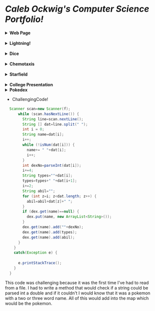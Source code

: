 # _Caleb Ockwig's Computer Science Portfolio!_
<details> 
  <summary><b>Web Page</b></summary> 
  <a href="https://ockwigc.github.io/OckwigWebPage2/">Link!</a>
  
 
  <p> <b>About the Project</b> <br>I thought it was a good way to introduce HTML and CSS into the course. Some problematic areas were lining up the pictures and getting them to show correctly. Other than that I was able to use html to create bodies and headers, and even links to websites (I used the same things here for these links) Anyway, If you wanna see some good pictures of my dog! click it.</p>
  </details>
  <br>

  <details> 
  <summary><b> Lightning!</b></summary>
  <p> <b>About the Project</b> <br> I thought this project was fun. I had some tough time starting out but I figured it out and initally the 'lightning' was supposed to be one color but I thought it looked cooler with it being random and changing color so I kept it. Another feature I added was sthe ability to clear away the screen by making a simple button of if the mouse is clicked between X and Y and then just making the screen either black or white. </p>
  <p>
  </details>
  <br>

  <details><summary> <b>Dice</b> </summary>
 <img src="dicepic.png">
  <a href="https://ockwigc.github.io/dice3/">Link!</a>
  <p> <b>About the Project</b> <br> This project was good at re-introducing the Math class and Math.random(). It was fun to make it random colors too. The most challenging part was making the counter. I initially had it as a void method but that wasn't changing the sum the way I wanted it to so I ended up changing it to an int method which solved my issue.</p>
  </details>
  <br>

  <details> <summary> <b>Chemotaxis </b></summary>
  <a href="https://ockwigc.github.io/chemotaxis4/">Link!</a>
  <p> <b>About the Project</b> <br> The hardest part of this was to make the shapes follow you up until it is a box around you. After that they move in a random pattern which brings them around the box where they _might_ be able to touch the mouse.
  </p>
  </details>
  <br>

  <details><summary><b> Starfield</b> </summary>
   <img src="starfieldpic.png">
  <a href="https://ockwigc.github.io/starfield5/">Link!</a>
  <p> <b>About the Project</b> <br> This project offered more experience using the Math class such as Math.cos() and Math.sin(). The hardest part was getting the particles to bounce around the screen and using an interface. </p>
  </details>  
  <br>

  <details> <summary><b> College Presentation </b></summary>
<a href="https://docs.google.com/presentation/d/e/2PACX-1vTOROAp5601MPr28pQ-yjpbVH7zN_lOFOv4SHpJflWcWFjNYG-UB2A5JB_5MDFEKUerzCmiDd7gl286/pub?start=false&loop=false&delayms=3000">Link!</a>
  </details>
  
  
<details><summary><b> Pokedex</b></summary>
  <p><b>About the project:</b>This project I was given the freedoms of making whatever I wanted as long as I used a map. The challengng part was reading the data files, then assinging a value of stats, a pokedex number, and type to a Pokemon key. This is probably the project I am most proud of because it peaked my interest, and is something I am very interested in.
  <a href="https://imgur.com/a/am1KeBe">Link!</a>
  </details>
  
  * ChallengingCode!



```Java
  Scanner scan=new Scanner(f);
      while (scan.hasNextLine()) {
        String line=scan.nextLine();
        String [] dat=line.split(" ");
        int i = 0;
        String name=dat[i];
        i++;
        while (!isNum(dat[i])) {
          name+= " "+dat[i];
          i++;
        }
        int dexNo=parseInt(dat[i]); 
        i+=4;
        String types=""+dat[i];
        types=types+" "+dat[i+1];
        i+=2;
        String abil="";
        for (int z=i; z<dat.length; z++) {
          abil=abil+dat[z]+" ";
        }
        if (dex.get(name)==null) {
          dex.put(name, new ArrayList<String>());
        }
        dex.get(name).add(""+dexNo);
        dex.get(name).add(types);
        dex.get(name).add(abil);
      }
    }
    catch(Exception e) {

      e.printStackTrace();
    }
  }
  ```
This code was challenging because it was the first time I've had to read from a file. I had to write a method that would check if a string could be parsed int a double and if it couldn't I would know that it was a pokemon with a two or three word name. All of this would add into the map which would be the pokemon.
